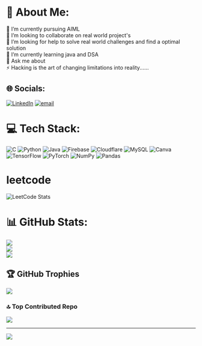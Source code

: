 # 💫 About Me:
🔭 I’m currently pursuing AIML<br>👯 I’m looking to collaborate on real world project's<br>🤝 I’m looking for help to solve real world challenges and find a optimal solution <br>🌱 I’m currently learning java and DSA<br>💬 Ask me about<br>⚡ Hacking is the art of changing limitations into reality......


## 🌐 Socials:
[![LinkedIn](https://img.shields.io/badge/LinkedIn-%230077B5.svg?logo=linkedin&logoColor=white)](https://linkedin.com/in/Pavithran030) [![email](https://img.shields.io/badge/Email-D14836?logo=gmail&logoColor=white)](mailto:techpavithran18@gmail.com) 

# 💻 Tech Stack:
![C](https://img.shields.io/badge/c-%2300599C.svg?style=plastic&logo=c&logoColor=white) ![Python](<img width="48" height="48" src="https://img.icons8.com/color/48/python--v1.png" alt="python--v1"/>) ![Java](https://img.shields.io/badge/java-%23ED8B00.svg?style=plastic&logo=openjdk&logoColor=white) ![Firebase](https://img.shields.io/badge/firebase-%23039BE5.svg?style=plastic&logo=firebase) ![Cloudflare](https://img.shields.io/badge/Cloudflare-F38020?style=plastic&logo=Cloudflare&logoColor=white) ![MySQL](https://img.shields.io/badge/mysql-4479A1.svg?style=plastic&logo=mysql&logoColor=white) ![Canva](https://img.shields.io/badge/Canva-%2300C4CC.svg?style=plastic&logo=Canva&logoColor=white) ![TensorFlow](https://img.shields.io/badge/TensorFlow-%23FF6F00.svg?style=plastic&logo=TensorFlow&logoColor=white) ![PyTorch](https://img.shields.io/badge/PyTorch-%23EE4C2C.svg?style=plastic&logo=PyTorch&logoColor=white) ![NumPy](https://img.shields.io/badge/numpy-%23013243.svg?style=plastic&logo=numpy&logoColor=white) ![Pandas](https://img.shields.io/badge/pandas-%23150458.svg?style=plastic&logo=pandas&logoColor=white)

# leetcode
![LeetCode Stats](https://leetcard.jacoblin.cool/Pavithran_25?theme=catppuccinMocha&font=Merienda&ext=heatmap)

# 📊 GitHub Stats:
![](https://github-readme-stats.vercel.app/api?username=Pavithran030&theme=blue-green&hide_border=false&include_all_commits=true&count_private=false)<br/>
![](https://nirzak-streak-stats.vercel.app/?user=Pavithran030&theme=blue-green&hide_border=false)<br/>
![](https://github-readme-stats.vercel.app/api/top-langs/?username=Pavithran030&theme=blue-green&hide_border=false&include_all_commits=true&count_private=false&layout=compact)

## 🏆 GitHub Trophies
![](https://github-profile-trophy.vercel.app/?username=Pavithran030&theme=rose_pine&no-frame=false&no-bg=true&margin-w=4)

### 🔝 Top Contributed Repo
![](https://github-contributor-stats.vercel.app/api?username=Pavithran030&limit=5&theme=blueberry&combine_all_yearly_contributions=true)

---
[![](https://visitcount.itsvg.in/api?id=Pavithran030&icon=2&color=8)](https://visitcount.itsvg.in)

<!-- Proudly created with GPRM ( https://gprm.itsvg.in ) -->
